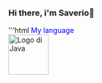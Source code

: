 ### Hi there, i'm Saverio👋

<!--
**Ranchoo28/Ranchoo28** is a ✨ _special_ ✨ repository because its `README.md` (this file) appears on your GitHub profile.

Here are some ideas to get you started:

- 🔭 I’m currently working on ...
- 🌱 I’m currently learning ...
- 👯 I’m looking to collaborate on ...
- 🤔 I’m looking for help with ...
- 💬 Ask me about ...
- 📫 How to reach me: ...
- 😄 Pronouns: ...
- ⚡ Fun fact: ...
-->

'''html
<span style="color: blue;"> My language </span>
<br> 
<a href="https://www.w3schools.com/java/">
<img  src="https://brandslogos.com/wp-content/uploads/images/large/java-logo-1.png" alt="Logo di Java" width="80" height="80"> 
</a>



